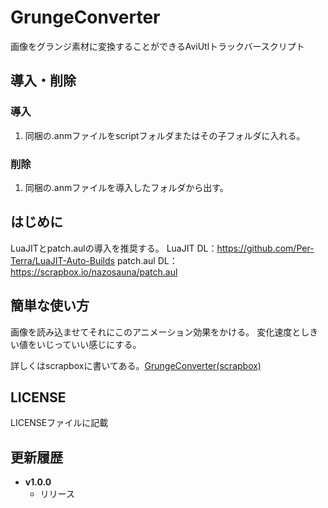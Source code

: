 # GrungeConverter
画像をグランジ素材に変換することができるAviUtlトラックバースクリプト

## 導入・削除
### 導入
1. 同梱の.anmファイルをscriptフォルダまたはその子フォルダに入れる。
### 削除
1. 同梱の.anmファイルを導入したフォルダから出す。

## はじめに
LuaJITとpatch.aulの導入を推奨する。
LuaJIT DL：https://github.com/Per-Terra/LuaJIT-Auto-Builds
patch.aul DL：https://scrapbox.io/nazosauna/patch.aul

## 簡単な使い方
画像を読み込ませてそれにこのアニメーション効果をかける。
変化速度としきい値をいじっていい感じにする。

詳しくはscrapboxに書いてある。[GrungeConverter(scrapbox)](https://scrapbox.io/korarei/GrungeConverter)

## LICENSE
LICENSEファイルに記載

## 更新履歴
- **v1.0.0**
  - リリース